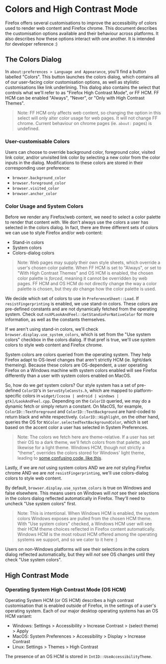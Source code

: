 # Colors and High Contrast Mode
Firefox offers several customisations to improve the accessibility of colors used to render web content and Firefox chrome. This document describes the customisation options available and their behaviour across platforms. It also describes how these options interact with one another. It is intended for developer reference :)

## The Colors Dialog
In `about:preferences > Language and Appearance`, you'll find a button labelled "Colors". This button launches the colors dialog, which contains all of our user-facing color customisation options, as well as stylistic customisations like link underlining. This dialog also contains the select that controls what we'll refer to as "Firefox High Contrast Mode", or FF HCM. FF HCM can be enabled "Always", "Never", or "Only with High Contrast Themes".
> Note: FF HCM only affects web content, so changing the option in this select will only alter color usage for web pages. It will not change FF chrome. Current behaviour on chrome pages (ie. `about:` pages) is undefined.

### User-customisable Colors
Users can choose to override background color, foreground color, visited link color, and/or unvisited link color by selecting a new color from the color inputs in the dialog. Modifications to these colors are stored in their corresponding user preference:
- `browser.background_color`
- `browser.foreground_color`
- `browser.visited_color`
- `browser.anchor_color`

### Color Usage and System Colors
Before we render any Firefox/web content, we need to select a color palette to render that content _with_. We don't always use the colors a user has selected in the colors dialog. In fact, there are three different sets of colors we can use to style Firefox and/or web content:
- Stand-in colors
- System colors
- Colors-dialog colors

> Note: Web pages may supply their own style sheets, which override a user's chosen color palette. When FF HCM is set to "Always", or set to "With High Contrast Themes" and OS HCM is enabled, the chosen color palette is _forced_, meaning it cannot be overridden by web pages. FF HCM and OS HCM do not directly change the way a color palette is chosen, but they _do_ change how the color palette is used.

We decide which set of colors to use in `PreferenceSheet::Load`. If `resistFingerprinting` is enabled, we use stand-in colors. These colors are pre-defined constants and are not dynamically fetched from the operating system. Check out `nsXPLookAndFeel::GetStandinForNativeColor` for more information, as well as the constants themselves.

If we aren't using stand-in colors, we'll check `browser.display.use_system_colors`, which is set from the "Use system colors" checkbox in the colors dialog. If that pref is true, we'll use system colors to style web content and Firefox chrome.

System colors are colors queried from the operating system. They help Firefox adapt to OS-level changes that aren't strictly HCM (ie. light/dark themeing). Because these colors are OS-dependent, a user operating Firefox on a Windows machine with system colors enabled will see Firefox differently than a user with system colors enabled on MacOS.

 So, how do we _get_ system colors? Our style system has a set of pre-defined `ColorID`'s in `ServoStyleConsts.h`, which are  mapped to platform-specific colors in  `widget/[cocoa | android | windows | gtk]/LookAndFeel.cpp`. Depending on the `ColorID` queried, we may do a dynamic fetch or simply return a constant. On MacOS, for example, `ColorID::TextForeground` and `ColorID::TextBackground` are hard-coded to return black and white respectively. `ColorID::Highlight`, on the other hand, queries the OS for `NSColor.selectedTextBackgroundColor`, which is set based on the accent color a user has selected in System Preferences.
 > Note: The colors we fetch here are theme-relative. If a user has set their OS to a dark theme, we'll fetch colors from that palette, and likewise for a light theme. Windows HCM, though not strictly a "theme", overrides the colors stored for Windows' light theme, leading to [some confusing code, like this](https://searchfox.org/mozilla-central/rev/b462b11e71b500e084f51e61fbd9e19ea0122c78/layout/style/PreferenceSheet.cpp#202-210).

 Lastly, if we are _not_ using system colors AND we are _not_ styling Firefox chrome AND we are _not_ `resistFingerprinting`, we'll use colors-dialog colors to style web content.

 By default, `browser.display.use_system_colors` is true on Windows and false elsewhere. This means users on Windows will _not_ see their selections in the colors dialog reflected automatically in Firefox. They'll need to uncheck "Use system colors" first.
 > Note: This is intentional. When Windows HCM is enabled, the system colors Windows exposes are pulled from the chosen HCM theme. With "Use system colors" checked, a Windows HCM user will see their HCM theme choices reflected in Firefox content automatically. Windows HCM is the most robust HCM offered among the operating systems we support, and so we cater to it here :)

Users on non-Windows platforms will see their selections in the colors dialog reflected automatically, but they will _not_ see OS changes until they check "Use system colors".

## High Contrast Mode

### Operating System High Contrast Mode (OS HCM)

Operating System HCM (or OS HCM) describes a high contrast customisation that is enabled outside of Firefox, in the settings of a user's operating system. Each of our major desktop operating systems has an OS HCM variant:
- Windows: Settings > Accessibility > Increase Contrast > (select theme) > Apply
- MacOS: System Preferences > Accessibility > Display > Increase Contrast
- Linux: Settings > Themes > High Contrast

The presence of an OS HCM is stored in `IntID::UseAccessibilityTheme`.
